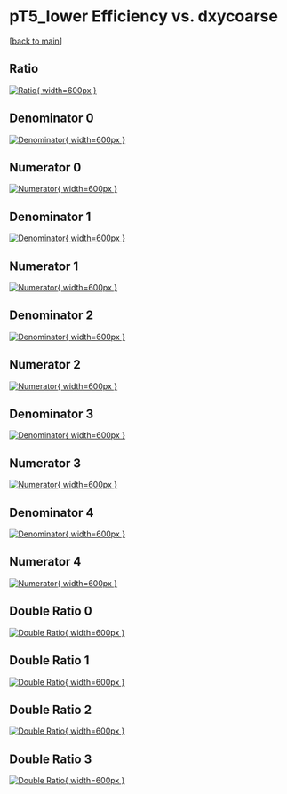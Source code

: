# pT5_lower Efficiency vs. dxycoarse

[[back to main](./)]



## Ratio

[![Ratio](../mtv/var/pT5_lower_loweta_211_-1_eff_dxycoarse.png){ width=600px }](../mtv/var/pT5_lower_loweta_211_-1_eff_dxycoarse.pdf)

## Denominator 0

[![Denominator](../mtv/den/pT5_lower_loweta_211_-1_eff_dxycoarse_den0.png){ width=600px }](../mtv/den/pT5_lower_loweta_211_-1_eff_dxycoarse_den0.pdf)

## Numerator 0

[![Numerator](../mtv/num/pT5_lower_loweta_211_-1_eff_dxycoarse_num0.png){ width=600px }](../mtv/num/pT5_lower_loweta_211_-1_eff_dxycoarse_num0.pdf)

## Denominator 1

[![Denominator](../mtv/den/pT5_lower_loweta_211_-1_eff_dxycoarse_den1.png){ width=600px }](../mtv/den/pT5_lower_loweta_211_-1_eff_dxycoarse_den1.pdf)

## Numerator 1

[![Numerator](../mtv/num/pT5_lower_loweta_211_-1_eff_dxycoarse_num1.png){ width=600px }](../mtv/num/pT5_lower_loweta_211_-1_eff_dxycoarse_num1.pdf)

## Denominator 2

[![Denominator](../mtv/den/pT5_lower_loweta_211_-1_eff_dxycoarse_den2.png){ width=600px }](../mtv/den/pT5_lower_loweta_211_-1_eff_dxycoarse_den2.pdf)

## Numerator 2

[![Numerator](../mtv/num/pT5_lower_loweta_211_-1_eff_dxycoarse_num2.png){ width=600px }](../mtv/num/pT5_lower_loweta_211_-1_eff_dxycoarse_num2.pdf)

## Denominator 3

[![Denominator](../mtv/den/pT5_lower_loweta_211_-1_eff_dxycoarse_den3.png){ width=600px }](../mtv/den/pT5_lower_loweta_211_-1_eff_dxycoarse_den3.pdf)

## Numerator 3

[![Numerator](../mtv/num/pT5_lower_loweta_211_-1_eff_dxycoarse_num3.png){ width=600px }](../mtv/num/pT5_lower_loweta_211_-1_eff_dxycoarse_num3.pdf)

## Denominator 4

[![Denominator](../mtv/den/pT5_lower_loweta_211_-1_eff_dxycoarse_den4.png){ width=600px }](../mtv/den/pT5_lower_loweta_211_-1_eff_dxycoarse_den4.pdf)

## Numerator 4

[![Numerator](../mtv/num/pT5_lower_loweta_211_-1_eff_dxycoarse_num4.png){ width=600px }](../mtv/num/pT5_lower_loweta_211_-1_eff_dxycoarse_num4.pdf)

## Double Ratio 0

[![Double Ratio](../mtv/ratio/pT5_lower_loweta_211_-1_eff_dxycoarse_ratio0.png){ width=600px }](../mtv/ratio/pT5_lower_loweta_211_-1_eff_dxycoarse_ratio0.pdf)

## Double Ratio 1

[![Double Ratio](../mtv/ratio/pT5_lower_loweta_211_-1_eff_dxycoarse_ratio1.png){ width=600px }](../mtv/ratio/pT5_lower_loweta_211_-1_eff_dxycoarse_ratio1.pdf)

## Double Ratio 2

[![Double Ratio](../mtv/ratio/pT5_lower_loweta_211_-1_eff_dxycoarse_ratio2.png){ width=600px }](../mtv/ratio/pT5_lower_loweta_211_-1_eff_dxycoarse_ratio2.pdf)

## Double Ratio 3

[![Double Ratio](../mtv/ratio/pT5_lower_loweta_211_-1_eff_dxycoarse_ratio3.png){ width=600px }](../mtv/ratio/pT5_lower_loweta_211_-1_eff_dxycoarse_ratio3.pdf)

